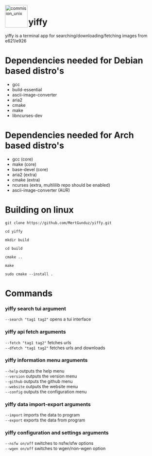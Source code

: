 <img width="74" align="left" alt="commision_unix" src="https://github.com/MertGunduz/yiffy/assets/65850970/148fe232-6989-4c8f-b081-6c31126fa4b9">

# yiffy

yiffy is a terminal app for searching/downloading/fetching images from e621/e926 <br>

# Dependencies needed for Debian based distro's
- gcc
- build-essential
- ascii-image-converter
- aria2
- cmake
- make
- libncurses-dev

# Dependencies needed for Arch based distro's
- gcc (core)
- make (core)
- base-devel (core)
- aria2 (extra)
- cmake (extra)
- ncurses (extra, multililib repo should be enabled)
- ascii-image-converter (AUR)

# Building on linux
```
git clone https://github.com/MertGunduz/yiffy.git
```
```
cd yiffy
```
```
mkdir build
```
```
cd build
```
```
cmake ..
```
```
make
```
```
sudo cmake --install .
```

# Commands

### yiffy search tui argument  
```--search "tag1 tag2"```   opens a tui interface

### yiffy api fetch arguments
```--fetch "tag1 tag2"```    fetches urls<br>
```--dfetch "tag1 tag2"```   fetches urls and downloads

### yiffy information menu arguments
```--help```              outputs the help menu<br>
```--version```           outputs the version menu<br>
```--github```            outputs the github menu<br>
```--website```           outputs the website menu<br>
```--config```            outputs the configuration menu<br>

### yiffy data import-export arguments
```--import```            imports the data to program<br>
```--export```            exports the data from program<br>

### yiffy configuration and settings arguments
```--nsfw on/off```     switches to nsfw/sfw options<br>
```--wgen on/off```     switches to wgen/non-wgen option

